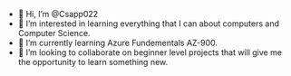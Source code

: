 - 👋 Hi, I’m @Csapp022
- 👀 I’m interested in learning everything that I can about computers and Computer Science.
- 🌱 I’m currently learning Azure Fundementals AZ-900.
- 💞️ I’m looking to collaborate on beginner level projects that will give me the opportunity to learn something new.

<!---
Csapp022/Csapp022 is a ✨ special ✨ repository because its `README.md` (this file) appears on your GitHub profile.
You can click the Preview link to take a look at your changes.
--->

